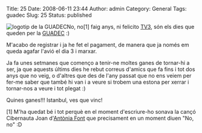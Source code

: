 Title: 25
Date: 2008-06-11 23:44
Author: admin
Category: General
Tags: guadec
Slug: 25
Status: published

<img src="http://gil.badall.net/wp-content/uploads/2007/12/guadec.png" data-align="right" alt="logotip de la GUADEC" />No, no\[1\] faig anys, ni felicito <a href="http://www.tv3.cat" target="_blank" rel="noopener">TV3</a>, són els dies que queden per la <a href="http://www.guadec.org" target="_blank" rel="noopener">GUADEC</a> :)

M'acabo de registrar i ja he fet el pagament, de manera que ja només em queda agafar l'avió el dia 3 i marxar.

Ja fa unes setmanes que començo a tenir-ne moltes ganes de tornar-hi a ser, ja que aquests últims dies he rebut correus d'amics que fa fins i tot dos anys que no veig, o d'altres que des de l'any passat que no ens veiem per fer-me saber que també hi van i a veure si trobem una estona per xerrar i tornar-nos a veure i tot plegat :)

Quines ganes!!! Istanbul, ves que vinc!

\[1\] M'ha quedat bé i tot perquè en el moment d'escriure-ho sonava la cançó Cibernauta Joan d'<a href="http://www.antoniafontoficial.com/" target="_blank" rel="noopener">Antònia Font</a> que precisament en un moment diuen "No, no" :D
